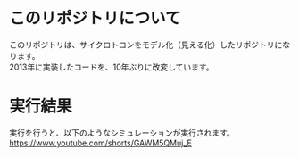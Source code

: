 # このリポジトリについて
このリポジトリは、サイクロトロンをモデル化（見える化）したリポジトリになります。<br>
2013年に実装したコードを、10年ぶりに改変しています。

# 実行結果
実行を行うと、以下のようなシミュレーションが実行されます。<br>
https://www.youtube.com/shorts/GAWM5QMuj_E
